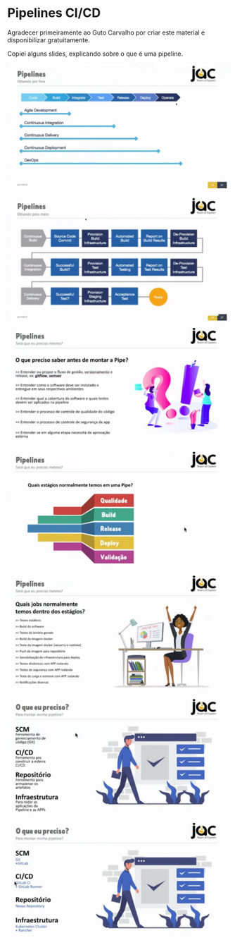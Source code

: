 # Pipelines CI/CD

Agradecer primeiramente ao Guto Carvalho por criar este material e disponibilizar gratuitamente.

Copiei alguns slides, explicando sobre o que é uma pipeline.

![1](pipeline1.jpg)

![2](pipeline2.jpg)

![3](pipeline3.jpg)

![4](pipeline4.jpg)

![5](pipeline5.jpg)

![6](pipeline6.jpg)

![7](pipeline7.jpg)

